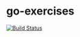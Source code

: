 # go-exercises
[![Build Status](https://travis-ci.org/surick/go-exercises.svg?branch=master)](https://travis-ci.org/surick/go-exercises)
